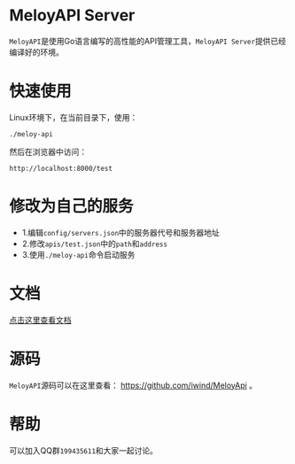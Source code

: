 # MeloyAPI Server
`MeloyAPI`是使用Go语言编写的高性能的API管理工具，`MeloyAPI Server`提供已经编译好的环境。

# 快速使用
Linux环境下，在当前目录下，使用：
~~~shell
./meloy-api
~~~

然后在浏览器中访问：
~~~
http://localhost:8000/test
~~~

# 修改为自己的服务
* 1.编辑`config/servers.json`中的服务器代号和服务器地址
* 2.修改`apis/test.json`中的`path`和`address`
* 3.使用`./meloy-api`命令启动服务

# 文档
[点击这里查看文档](https://github.com/iwind/MeloyApi/blob/master/docs/SUMMARY.md)

# 源码
`MeloyAPI`源码可以在这里查看： https://github.com/iwind/MeloyApi 。

# 帮助
可以加入QQ群`199435611`和大家一起讨论。